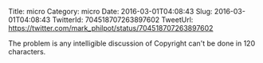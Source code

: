 Title: micro
Category: micro
Date: 2016-03-01T04:08:43
Slug: 2016-03-01T04:08:43
TwitterId: 704518707263897602
TweetUrl: https://twitter.com/mark_philpot/status/704518707263897602

The problem is any intelligible discussion of Copyright can't be done in 120 characters.